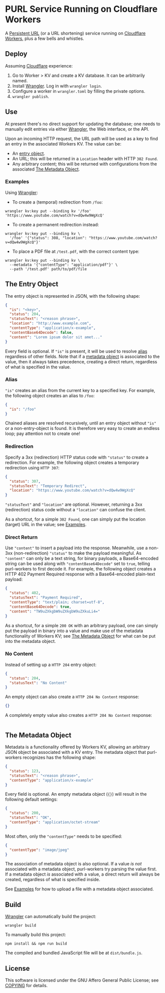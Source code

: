 # PURL Service Running on Cloudflare Workers

A [Persistent URL][purl] (or a URL shortening) service running on [Cloudflare Workers][cfwkrs], plus a few bells and whistles.

## Deploy

Assuming [Cloudflare][cf] experience:

1. Go to Worker \> KV and create a KV database. It can be arbitrarily named.
2. Install [Wrangler]. Log in with `wrangler login`.
3. Configure a worker in `wrangler.toml` by filling the private options.
4. `wrangler publish`.

## Use

At present there's no direct support for updating the database; one needs to manually edit entries via either [Wrangler], the Web interface, or the API.

Upon an incoming HTTP request, the URL path will be used as a key to find an entry in the associated Workers KV. The value can be:

- An [entry object](#the-entry-object).
- An URL; this will be returned in a `Location` header with HTTP `302 Found`.
- Any arbitrary content; this will be returned with configurations from the associated [The Metadata Object](#the-metadata-object).

### Examples

Using [Wrangler]:

- To create a (temporal) redirection from `/foo`:

```shell
wrangler kv:key put --binding kv '/foo' 'https://www.youtube.com/watch?v=dQw4w9WgXcQ'
```

- To create a permanent redirection instead:

```shell
wrangler kv:key put --binding kv \
  '/foo' '{"status": 308, "location": "https://www.youtube.com/watch?v=dQw4w9WgXcQ"}'
```

- To place a PDF file at `/test.pdf`, with the correct content type:

```shell
wrangler kv:key put --binding kv \
  --metadata '{"contentType": "application/pdf"}' \
  --path '/test.pdf' path/to/pdf/file
```

## The Entry Object

The entry object is represented in JSON, with the following shape:

```json
{
  "is": "<key>",
  "status": 204,
  "statusText": "<reason phrase>",
  "location": "http://www.example.com",
  "contentType": "application/x-example",
  "contentBase64Decode": false,
  "content": "Lorem ipsum dolor sit amet..."
}
```

Every field is optional. If `"is"` is present, it will be used to resolve [alias](#alias) regardless of other fields. Note that if a [metadata object](#the-metadata-object) is associated to the value, then it always takes precedence, creating a direct return, regardless of what is specified in the value.

### Alias

`"is"` creates an alias from the current key to a specified key. For example, the following object creates an alias to `/foo`:

```json
{
  "is": "/foo"
}
```

Chained aliases are resolved recursively, until an entry object without `"is"` or a non-entry-object is found. It is therefore very easy to create an endless loop; pay attention not to create one!

### Redirection

Specify a 3xx (redirection) HTTP status code with `"status"` to create a redirection. For example, the following object creates a temporary redirection using `HTTP 307`:

```json
{
  "status": 307,
  "statusText": "Temporary Redirect",
  "location": "https://www.youtube.com/watch?v=dQw4w9WgXcQ"
}
```

`"statusText"` and `"location"` are optional. However, returning a 3xx (redirection) status code without a `"location"` can confuse the client.

As a shortcut, for a simple `302 Found`, one can simply put the location (target) URL in the value; see [Examples](#examples).

### Direct Return

Use `"content"` to insert a payload into the response. Meanwhile, use a non-3xx (non-redirection) `"status"` to make the payload meaningful. As `"content"` can only be a text string, for binary payloads, a Base64-encoded string can be used along with `"contentBase64Decode"` set to `true`, telling purl-workers to first decode it. For example, the following object creates a HTTP 402 Payment Required response with a Base64-encoded plain-text payload:

```json
{
  "status": 402,
  "statusText": "Payment Required",
  "contentType": "text/plain; charset=utf-8",
  "contentBase64Decode": true,
  "content": "TW9uZXkgbW9uZXkgbW9uZXkuLi4="
}
```

As a shortcut, for a simple `200 OK` with an arbitrary payload, one can simply put the payload in binary into a value and make use of the metadata functionality of Workers KV; see [The Metadata Object](#the-metadata-object) for what can be put into the metadata object.

### No Content

Instead of setting up a `HTTP 204` entry object:

```json
{
  "status": 204,
  "statusText": "No Content"
}
```

An empty object can also create a `HTTP 204 No Content` response:

```json
{}
```

A completely empty value also creates a `HTTP 204 No Content` response:

```

```

## The Metadata Object

Metadata is a functionality offered by Workers KV, allowing an arbitrary JSON object be associated with a KV entry. The metadata object that purl-workers recognizes has the following shape:

```json
{
  "status": 123,
  "statusText": "<reason phrase>",
  "contentType": "application/x-example"
}
```

Every field is optional. An empty metadata object (`{}`) will result in the following default settings:

```json
{
  "status": 200,
  "statusText": "OK",
  "contentType": "application/octet-stream"
}
```

Most often, only the `"contentType"` needs to be specified:

```json
{
  "contentType": "image/jpeg"
}
```

The association of metadata object is also optional. If a value _is not_ associated with a metadata object, purl-workers try parsing the value first. If a metadata object _is_ associated with a value, a direct return will always be created, regardless of what is specified inside.

See [Examples](#examples) for how to upload a file with a metadata object associated.

## Build

[Wrangler] can automatically build the project:

```shell
wrangler build
```

To manually build this project:

```shell
npm install && npm run build
```

The compiled and bundled JavaScript file will be at `dist/bundle.js`.

## License

This software is licensed under the GNU Affero General Public License; see [COPYING](COPYING) for details.

[purl]: https://en.wikipedia.org/wiki/Persistent_uniform_resource_locator
[cfwkrs]: https://workers.cloudflare.com/
[cf]: https://www.cloudflare.com/
[Wrangler]: https://github.com/cloudflare/wrangler
[Cargo]: https://doc.rust-lang.org/cargo/
